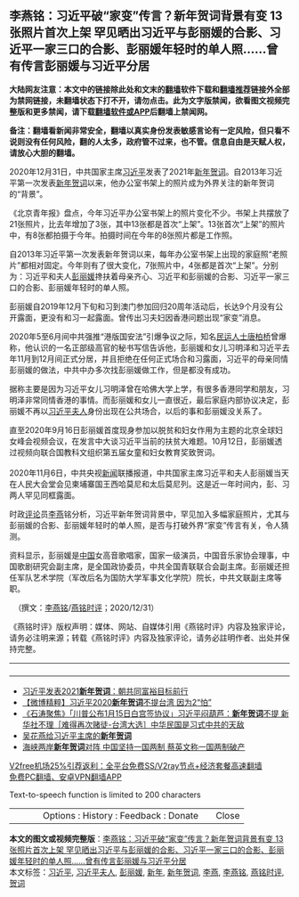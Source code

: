  <h2>李燕铭：习近平破“家变”传言？新年贺词背景有变 13张照片首次上架 罕见晒出习近平与彭丽媛的合影、习近平一家三口的合影、彭丽媛年轻时的单人照……曾有传言彭丽媛与习近平分居</h2> <p class="notice"><b>大陆网友注意：本文中的链接除此处和文末的<a href="https://github.com/bannedbook/fanqiang" >翻墙</a>软件下载和<a href="https://github.com/killgcd/justmysocks/blob/master/README.md">翻墙推荐</a>链接外全部为禁网链接，未翻墙状态下打不开，请勿点击。此为文字版禁闻，欲看图文视频完整版和更多禁闻，请下载<a href="https://github.com/bannedbook/fanqiang">翻墙软件或APP</a>后翻墙上禁闻网。</p><p>备注：翻墙看新闻非常安全，翻墙以真实身份发表敏感言论有一定风险，但只看不说则没有任何风险，翻的人太多，政府管不过来，也不管。信息自由是天赋人权，请放心大胆的翻墙。</b></p>  <div class="entry">  <p></p> <p>2020年12月31日&#65292;中共国家主席<a href="https://www.bannedbook.org/bnews/tag/%e4%b9%a0%e8%bf%91%e5%b9%b3/" class="st_tag internal_tag" rel="tag" title="标签 习近平 下的日志">习近平</a>发表了2021年<a href="https://www.bannedbook.org/bnews/tag/%E6%96%B0%E5%B9%B4/" class="st_tag internal_tag" rel="tag" title="标签 新年 下的日志">新年</a><a href="https://www.bannedbook.org/bnews/tag/%E8%B4%BA%E8%AF%8D/" class="st_tag internal_tag" rel="tag" title="标签 贺词 下的日志">贺词</a>&#12290;自2013年习近平第一次发表<a href="https://www.bannedbook.org/bnews/tag/%E6%96%B0%E5%B9%B4%E8%B4%BA%E8%AF%8D/" class="st_tag internal_tag" rel="tag" title="标签 新年贺词 下的日志">新年贺词</a>以来&#65292;他办公室书架上的照片成为外界关注的新年贺词的&#8220;背景&#8221;&#12290;</p> <p>   &#12298;北京青年报&#12299;盘点&#65292;今年习近平办公室书架上的照片变化不少&#12290;书架上共摆放了21张照片&#65292;比去年增加了3张&#65292;其中13张都是首次&#8220;上架&#8221;&#12290;13张首次&#8220;上架&#8221;的照片中&#65292;有8张都拍摄于今年&#12290;拍摄时间在今年的8张照片都是工作照&#12290;</p> <p>自2013年习近平第一次发表新年贺词以来&#65292;每年办公室书架上出现的家庭照&#8220;老照片&#8221;都相对固定&#12290;今年则有了很大变化&#65292;7张照片中&#65292;4张都是首次&#8220;上架&#8221;&#12290;分别为&#65306;习近平和夫人<a href="https://www.bannedbook.org/bnews/tag/%e5%bd%ad%e4%b8%bd%e5%aa%9b/" class="st_tag internal_tag" rel="tag" title="标签 彭丽媛 下的日志">彭丽媛</a>搀扶着母亲齐心&#12289;习近平和彭丽媛的合影&#12289;习近平一家三口的合影&#12289;彭丽媛年轻时的单人照&#12290;</p> <p>彭丽媛自2019年12月下旬和习到澳门参加回归20周年活动后&#65292;长达9个月没有公开露面&#65292;更没有和习一起露面&#12290;曾传出习夫妇因香港问题出现&#8220;家变&#8221;消息&#12290;</p>  <p>2020年5至6月间中共强推&#8220;港版国安法&#8221;引爆争议之际&#65292;知名<span class='wp_keywordlink'><a href="https://www.bannedbook.org/forum9/" title="民运人士看法轮功" target="_blank">民运人士</a></span><span class='wp_keywordlink'><a href="https://www.bannedbook.org/forum10/topic199.html" title="唐柏桥" target="_blank">唐柏桥</a></span>曾爆称&#65292;他认识的一名正部级高官的秘书写信告诉他&#65292;彭丽媛和女儿习明泽和习近平去年11月到12月间正式分居&#65292;并且拒绝在任何正式场合和习露面&#65292;习近平的母亲同情彭丽媛的做法&#65292;中共中办多次找彭丽媛做工作&#65292;但是都没有成功&#12290;</p> <p>据称主要是因为习近平女儿习明泽曾在哈佛大学上学&#65292;有很多香港同学和朋友&#65292;习明泽非常同情香港的事情&#12290;而彭丽媛和女儿一直很近&#65292;最后家庭内部协议决定&#65292;彭丽媛不再以<a href="https://www.bannedbook.org/bnews/tag/%e4%b9%a0%e8%bf%91%e5%b9%b3%e5%a4%ab%e4%ba%ba/" class="st_tag internal_tag" rel="tag" title="标签 习近平夫人 下的日志">习近平夫人</a>身份出现在公共场合&#65292;以后的事和彭丽媛没关系了&#12290;</p> <p>   直至2020年9月16日彭丽媛首度现身参加以脱贫和妇女作用为主题的北京全球妇女峰会视频会议&#65292;在发言中大谈习近平当前的扶贫大难题&#12290;10月12日&#65292;彭丽媛透过视频向联合国教科文组织第五届女童和妇女教育奖致贺词&#12290;<br />&nbsp;<br />2020年11月6日&#65292;中共央视<span class='wp_keywordlink_affiliate'><a href="https://www.bannedbook.org/" title="新闻">新闻</a></span>联播报道&#65292;中共国家主席习近平和夫人彭丽媛当天在人民大会堂会见柬埔寨国王西哈莫尼和太后莫尼列&#12290;这是近一年时间内&#65292;彭&#12289;习两人罕见同框露面&#12290;</p> <p>时政<span class='wp_keywordlink_affiliate'><a href="https://www.bannedbook.org/bnews/comments/" title="新闻评论" target="_blank">评论</a></span>员<a href="https://www.bannedbook.org/bnews/tag/%e6%9d%8e%e7%87%95/" class="st_tag internal_tag" rel="tag" title="标签 李燕 下的日志">李燕</a>铭分析&#65292;习近平新年贺词背景中&#65292;罕见加入多幅家庭照片&#65292;尤其与彭丽媛的合影&#12289;彭丽媛年轻时的单人照&#65292;是否与打破外界&#8220;家变&#8221;传言有关&#65292;令人猜测&#12290;</p> <p>资料显示&#65292;彭丽媛是<span class='wp_keywordlink_affiliate'><a href="https://www.bannedbook.org/" title="中国" target="_blank">中国</a></span>女高音歌唱家&#65292;国家一级演员&#65292;中国音乐家协会理事&#65292;中国歌剧研究会副主席&#65292;是全国政协委员&#65292;中共全国青联联合会副主席&#12290;彭丽媛还担任军队艺术学院&#65288;军改后名为国防大学军事文化学院&#65289;院长&#65292;中共文联副主席等职&#12290;&nbsp;&nbsp; </p>  <p></p> <p></p> <p></p> <p></p> <p>&nbsp; &#65288;撰文&#65306;<a href="https://www.bannedbook.org/bnews/tag/%e6%9d%8e%e7%87%95%e9%93%ad/" class="st_tag internal_tag" rel="tag" title="标签 李燕铭 下的日志">李燕铭</a>/<a href="https://www.bannedbook.org/bnews/tag/%e7%87%95%e9%93%ad%e6%97%b6%e8%af%84/" class="st_tag internal_tag" rel="tag" title="标签 燕铭时评 下的日志">燕铭时评</a>&#65307;2020/12/31&#65289;</p>  <p>&#12298;燕铭时评&#12299;版权声明&#65306;媒体&#12289;网站&#12289;自媒体引用&#12298;燕铭时评&#12299;内容及独家评论&#65292;请务必注明来源&#65307;转载&#12298;燕铭时评&#12299;内容及独家评论&#65292;请务必註明作者&#12289;出处并保持完整&#12290;</p> <p>  </p> <p> <p> </p> <table cellspacing="1" id="SL_tables"> <tbody> <tr> <td align="right" class="SL_td" width="10%"></td> <td align="left" class="SL_td" width="20%"></td> <td align="center" class="SL_td" width="3"> </td> <td align="left" class="SL_td" width="20%"></td> <td align="center" class="SL_td" width="8%"> </td> <td align="center" class="SL_td" width="8%"> </td> <td align="center" class="SL_td" width="8%"> </p> </td> <td align="center" class="SL_td" width="8%"> </td> <td align="right" class="SL_td" width="15%"> </td> </tr> </tbody> </table> </p>  <ul class='op-related-articles' title='相关阅读'> <li><a href='https://www.bannedbook.org/bnews/baitai/20201231/1458633.html' target='_blank'>习近平发表2021<b>新年贺词</b>：朝共同富裕目标前行</a></li> <li><a href='https://www.bannedbook.org/bnews/comments/20200102/1252013.html' target='_blank'>【微博精粹】习近平2020<b>新年贺词</b>不提台湾 因为2“怕”</a></li> <li><a href='https://www.bannedbook.org/bnews/bannedvideo/20200102/1251947.html' target='_blank'>《石涛聚焦》「川普公布1月15日白宫签协议」习近平闷葫芦：<b>新年贺词</b>不提 新华社不理［难得再次赌徒-台湾大选］中华民国是习式中共的天敌 </a></li> <li><a href='https://www.bannedbook.org/bnews/baitai/20200102/1251844.html' target='_blank'>吴花燕给习近平主席的<b>新年贺词</b></a></li> <li><a href='https://www.bannedbook.org/bnews/headline/20200101/1251668.html' target='_blank'>海峡两岸<b>新年贺词</b>对阵 中国坚持一国两制 蔡英文称一国两制破产</a></li> </ul> <p class="texttj"> <a href="https://www.bannedbook.org/forum23/topic22702.html" target="_blank">V2free机场25%引荐返利：全平台免费SS/V2ray节点+经济套餐高速翻墙</a><br/> <a href="https://github.com/bannedbook/fanqiang/wiki/%E7%A6%81%E9%97%BB%E7%BD%91%E5%AE%89%E5%8D%93%E7%BF%BB%E5%A2%99%E6%96%B0%E9%97%BBAPP" target="_blank">免费PC翻墙、安卓VPN翻墙APP</a></p><p>Text-to-speech function is limited to 200 characters</p> <table id="SL_tbl_opt" style="width: 100%px;"> <tbody> <tr> <td align="center" class="SL_td" width="5%"></td> <td align="left" class="SL_td" width="5%"> </td> <td align="center" class="SL_td" width="70%">Options : History : Feedback : Donate</td> <td align="right" class="SL_td" width="15%">Close</td> </tr> </tbody> </table> </p><a name='sharetosocial'></a>       <div><b>本文的图文或视频完整版</b>：<a href='https://www.bannedbook.org/bnews/comments/20201231/1458693.html'>李燕铭：习近平破“家变”传言？新年贺词背景有变 13张照片首次上架 罕见晒出习近平与彭丽媛的合影、习近平一家三口的合影、彭丽媛年轻时的单人照……曾有传言彭丽媛与习近平分居</a></div>  </div><!--END ENTRY--> <div class="postfooter"> <div>本文标签：<a href="https://www.bannedbook.org/bnews/tag/%e4%b9%a0%e8%bf%91%e5%b9%b3/" rel="tag">习近平</a>, <a href="https://www.bannedbook.org/bnews/tag/%e4%b9%a0%e8%bf%91%e5%b9%b3%e5%a4%ab%e4%ba%ba/" rel="tag">习近平夫人</a>, <a href="https://www.bannedbook.org/bnews/tag/%e5%bd%ad%e4%b8%bd%e5%aa%9b/" rel="tag">彭丽媛</a>, <a href="https://www.bannedbook.org/bnews/tag/%E6%96%B0%E5%B9%B4/" rel="tag">新年</a>, <a href="https://www.bannedbook.org/bnews/tag/%E6%96%B0%E5%B9%B4%E8%B4%BA%E8%AF%8D/" rel="tag">新年贺词</a>, <a href="https://www.bannedbook.org/bnews/tag/%e6%9d%8e%e7%87%95/" rel="tag">李燕</a>, <a href="https://www.bannedbook.org/bnews/tag/%e6%9d%8e%e7%87%95%e9%93%ad/" rel="tag">李燕铭</a>, <a href="https://www.bannedbook.org/bnews/tag/%e7%87%95%e9%93%ad%e6%97%b6%e8%af%84/" rel="tag">燕铭时评</a>, <a href="https://www.bannedbook.org/bnews/tag/%E8%B4%BA%E8%AF%8D/" rel="tag">贺词</a></div>  </div><!--END POSTFOOTER--> 